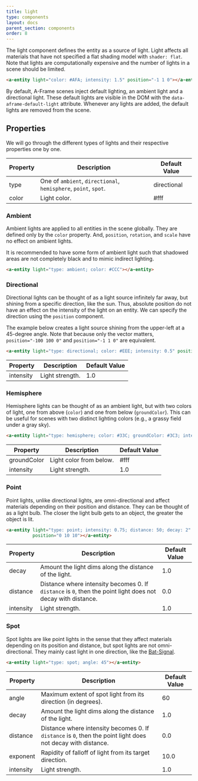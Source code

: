 ```yaml
---
title: light
type: components
layout: docs
parent_section: components
order: 8
---
```


The light component defines the entity as a source of light. Light affects all materials that have not specified a flat shading model with `shader: flat`. Note that lights are computationally expensive and the number of lights in a scene should be limited.

```html
<a-entity light="color: #AFA; intensity: 1.5" position="-1 1 0"></a-entity>
```

By default, A-Frame scenes inject default lighting, an ambient light and a directional light. These default lights are visible in the DOM with the `data-aframe-default-light` attribute. Whenever any lights are added, the default lights are removed from the scene.

## Properties

We will go through the different types of lights and their respective properties one by one.

| Property  | Description                                                     | Default Value |
|-----------|-----------------------------------------------------------------|---------------|
| type      | One of `ambient`, `directional`, `hemisphere`, `point`, `spot`. | directional   |
| color     | Light color.                                                    | #fff          |

### Ambient

Ambient lights are applied to all entities in the scene globally. They are defined only by the `color` property. And, `position`, `rotation`, and `scale` have no effect on ambient lights.

It is recommended to have some form of ambient light such that shadowed areas
are not completely black and to mimic indirect lighting.

```html
<a-entity light="type: ambient; color: #CCC"></a-entity>
```

### Directional

Directional lights can be thought of as a light source infinitely far away, but shining from a specific direction, like the sun. Thus, absolute position do not have an effect on the intensity of the light on an entity. We can specify the direction using the `position` component.

The example below creates a light source shining from the upper-left at a 45-degree angle. Note that because only the vector matters, `position="-100 100 0"` and `position="-1 1 0"` are equivalent.

```html
<a-entity light="type: directional; color: #EEE; intensity: 0.5" position="-1 1 0"></a-entity>
```

| Property  | Description     | Default Value |
|-----------|-----------------|---------------|
| intensity | Light strength. | 1.0           |

### Hemisphere

Hemisphere lights can be thought of as an ambient light, but with two colors of light, one from above (`color`) and one from below (`groundColor`). This can be useful for scenes with two distinct lighting colors (e.g., a grassy field under a gray sky).

```html
<a-entity light="type: hemisphere; color: #33C; groundColor: #3C3; intensity: 2"></a-entity>
```

| Property    | Description             | Default Value |
|-------------|-------------------------|---------------|
| groundColor | Light color from below. | #fff          |
| intensity   | Light strength.         | 1.0           |

### Point

Point lights, unlike directional lights, are omni-directional and affect materials depending on their position and distance. They can be thought of as a light bulb. The closer the light bulb gets to an object, the greater the object is lit.

```html
<a-entity light="type: point; intensity: 0.75; distance: 50; decay: 2"
          position="0 10 10"></a-entity>
```

| Property    | Description                                                                                                | Default Value |
|-------------|------------------------------------------------------------------------------------------------------------|---------------|
| decay       | Amount the light dims along the distance of the light.                                                     | 1.0           |
| distance    | Distance where intensity becomes 0. If `distance` is `0`, then the point light does not decay with distance. | 0.0           |
| intensity   | Light strength.                                                                                            | 1.0           |

### Spot

Spot lights are like point lights in the sense that they affect materials depending on its position and distance, but spot lights are not omni-directional. They mainly cast light in one direction, like the [Bat-Signal](https://en.wikipedia.org/wiki/Bat-Signal).

```html
<a-entity light="type: spot; angle: 45"></a-entity>
```

| Property    | Description                                                                                                | Default Value |
|-------------|------------------------------------------------------------------------------------------------------------|---------------|
| angle       | Maximum extent of spot light from its direction (in degrees).                                               | 60            |
| decay       | Amount the light dims along the distance of the light.                                                     | 1.0           |
| distance    | Distance where intensity becomes 0. If `distance` is `0`, then the point light does not decay with distance. | 0.0           |
| exponent    | Rapidity of falloff of light from its target direction.                                                    | 10.0          |
| intensity   | Light strength.                                                                                            | 1.0           |
